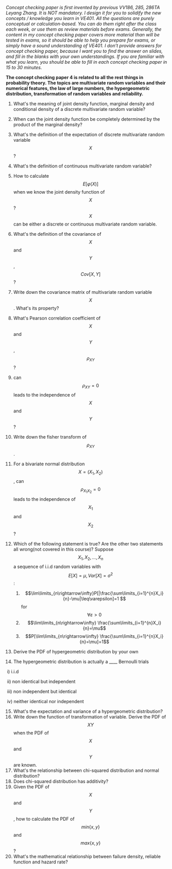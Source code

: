 *Concept checking paper is first invented by previous VV186, 285, 286TA Leyang Zhang.  It is NOT mandatory. I design it for you to solidify the new concepts / knowledge you learn in VE401. All the questions are purely conceptual or calculation-based. You can do them right after the class each week, or use them as review materials before exams. Generally, the content in my concept checking paper covers more material than will be tested in exams, so it should be able to help you prepare for exams, or simply have a sound understanding of VE401. I don’t provide answers for concept checking paper, because I want you to find the answer on slides, and fill in the blanks with your own understandings. If you are familiar with what you learn, you should be able to fill in each concept checking paper in 15 to 30 minutes.* 



**The concept checking paper 4 is related to all the rest things in probability theory. The topics are multivariate random variables and their numerical features, the law of large numbers, the hypergeometric distribution, transformation of random variables and reliability.**

1. What's the meaning of joint density function, marginal density and conditional density  of a discrete multivariate random variable?
2. When can the joint density function be completely determined by the product of the marginal density?
3. What's the definition of the expectation of discrete multivariate random variable $$X$$ ?
4. What's the definition of continuous multivariate random variable? 
5. How to calculate $$E[\varphi(X)]$$ when we know the joint density function of $$X$$ ? $$X$$ can be either a discrete or continuous multivariate random variable.
6. What's the definition of the covariance of $$X$$ and $$Y$$, $$Cov[X,Y]$$ ?
7. Write down the covariance matrix of multivariate random variable $$X$$. What's its property?
8. What's Pearson correlation coefficient of $$X$$ and $$Y$$, $$\rho_{XY}$$ ?
9. can $$\rho_{XY}=0$$ leads to the independence of $$X$$ and $$Y$$ ?
10. Write down the fisher transform of $$\rho_{XY}$$.
11. For a bivariate  normal distribution $$X=(X_1,X_2)$$, can $$\rho_{X_1X_2}=0$$ leads to the independence of $$X_1$$ and $$X_2$$ ?
12. Which of the following statement is true? Are the other two statements all wrong(not covered in this course)? Suppose $$X_1, X_2, \dots, X_n$$ a sequence of i.i.d random variables with $$E[X]=\mu, Var[X]=\sigma^2$$:
    1. $$\lim\limits_{n\rightarrow\infty}P[|\frac{\sum\limits_{i=1}^{n}X_i}{n}-\mu|\leq\varepsilon]=1 $$ for $$\forall\varepsilon>0$$
    2. $$\lim\limits_{n\rightarrow\infty} \frac{\sum\limits_{i=1}^{n}X_i}{n}=\mu$$
    3. $$P[\lim\limits_{n\rightarrow\infty} \frac{\sum\limits_{i=1}^{n}X_i}{n}=\mu]=1$$

13. Derive the PDF of hypergeometric distribution by your own
14. The hypergeometric distribution is actually a \_\_\_\_ Bernoulli trials

​	i) i.i.d

​	ii) non identical but independent

​	iii) non independent but identical

​	iv) neither identical nor independent

15. What's the expectation and variance of a hypergeometric distribution?
16. Write down the function of transformation of variable. Derive the PDF of $$XY$$ when the PDF of $$X$$ and $$Y$$ are known.
17. What's the relationship between chi-squared distribution and normal distribution?
18. Does chi-squared distribution has additivity?
19. Given the PDF of $$X$$ and $$Y$$, how to calculate the PDF of $$min\{x,y\}$$ and $$max\{x,y\}$$ ?
20. What's the mathematical relationship between failure density, reliable function and hazard rate?

